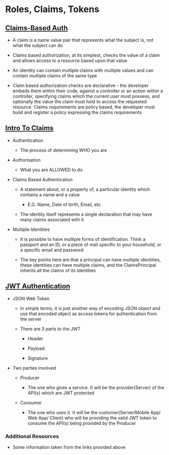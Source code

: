 # Roles, Claims, Tokens

## [Claims-Based Auth](https://docs.microsoft.com/en-us/aspnet/core/security/authorization/claims?view=aspnetcore-2.1)

* A claim is a name value pair that represents what the subject is, not what the subject can do

* Claims based authorization, at its simplest, checks the value of a claim and allows access to a resource based upon that value

* An identity can contain multiple claims with multiple values and can contain multiple claims of the same type

* Claim based authorization checks are declarative - the developer embeds them within their code, against a controller or an action within a controller, specifying claims which the current user must possess, and optionally the value the claim must hold to access the requested resource. Claims requirements are policy based, the developer must build and register a policy expressing the claims requirements

## [Intro To Claims](https://andrewlock.net/introduction-to-authentication-with-asp-net-core/)

* Authentication

  * The process of determining WHO you are

* Authorisation

  * What you are ALLOWED to do

* Claims Based Authentication

  * A statement about, or a property of, a particular identity which contains a name and a value

    * E.G. Name, Date of birth, Email, etc

  * The identity itself represents a single declaration that may have many claims associated with it

* Multiple Identities

  * It is possible to have multiple forms of identification. Think a passport and an ID, or a piece of mail specific to your household, or a specific email and password

  * The key points here are that a principal can have multiple identities, these identities can have multiple claims, and the ClaimsPrincipal inherits all the claims of its Identities

## [JWT Authentication](https://codeburst.io/jwt-to-authenticate-servers-apis-c6e179aa8c4e)

* JSON Web Token

  * In simple terms, it is just another way of encoding JSON object and use that encoded object as access tokens for authentication from the server

  * There are 3 parts to the JWT

    * Header

    * Payload

    * Signature

* Two parties involved

  * Producer

    * The one who gives a service. It will be the provider(Server) of the API(s) which are JWT protected

  * Consumer

    * The one who uses it. It will be the customer(Server/Mobile App/ Web App/ Client) who will be providing the valid JWT token to consume the API(s) being provided by the Producer

### Additional Resources

* Some information taken from the links provided above
